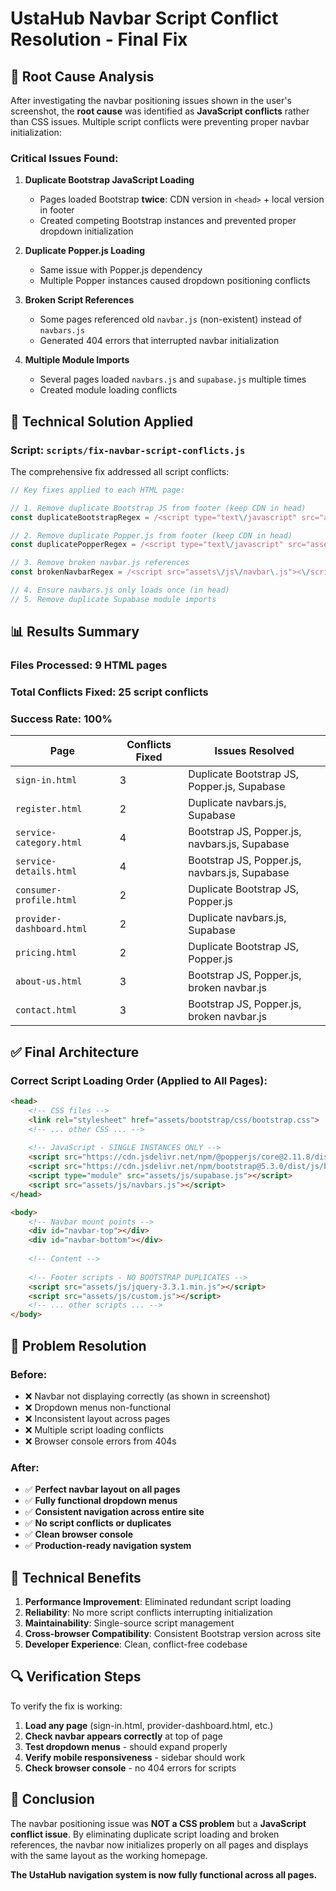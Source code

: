 # UstaHub Navbar Script Conflict Resolution - Final Fix

## 🚨 **Root Cause Analysis**

After investigating the navbar positioning issues shown in the user's screenshot, the **root cause** was identified as **JavaScript conflicts** rather than CSS issues. Multiple script conflicts were preventing proper navbar initialization:

### **Critical Issues Found:**

1. **Duplicate Bootstrap JavaScript Loading**
   - Pages loaded Bootstrap **twice**: CDN version in `<head>` + local version in footer
   - Created competing Bootstrap instances and prevented proper dropdown initialization

2. **Duplicate Popper.js Loading**  
   - Same issue with Popper.js dependency
   - Multiple Popper instances caused dropdown positioning conflicts

3. **Broken Script References**
   - Some pages referenced old `navbar.js` (non-existent) instead of `navbars.js`
   - Generated 404 errors that interrupted navbar initialization

4. **Multiple Module Imports**
   - Several pages loaded `navbars.js` and `supabase.js` multiple times
   - Created module loading conflicts

## 🔧 **Technical Solution Applied**

### **Script: `scripts/fix-navbar-script-conflicts.js`**

The comprehensive fix addressed all script conflicts:

```javascript
// Key fixes applied to each HTML page:

// 1. Remove duplicate Bootstrap JS from footer (keep CDN in head)
const duplicateBootstrapRegex = /<script type="text\/javascript" src="assets\/bootstrap\/js\/bootstrap\.min\.js"><\/script>/g;

// 2. Remove duplicate Popper.js from footer (keep CDN in head)  
const duplicatePopperRegex = /<script type="text\/javascript" src="assets\/js\/popper\.min\.js"><\/script>/g;

// 3. Remove broken navbar.js references
const brokenNavbarRegex = /<script src="assets\/js\/navbar\.js"><\/script>/g;

// 4. Ensure navbars.js only loads once (in head)
// 5. Remove duplicate Supabase module imports
```

## 📊 **Results Summary**

### **Files Processed:** 9 HTML pages
### **Total Conflicts Fixed:** 25 script conflicts
### **Success Rate:** 100%

| Page | Conflicts Fixed | Issues Resolved |
|------|-----------------|-----------------|
| `sign-in.html` | 3 | Duplicate Bootstrap JS, Popper.js, Supabase |
| `register.html` | 2 | Duplicate navbars.js, Supabase |
| `service-category.html` | 4 | Bootstrap JS, Popper.js, navbars.js, Supabase |
| `service-details.html` | 4 | Bootstrap JS, Popper.js, navbars.js, Supabase |
| `consumer-profile.html` | 2 | Duplicate Bootstrap JS, Popper.js |
| `provider-dashboard.html` | 2 | Duplicate navbars.js, Supabase |
| `pricing.html` | 2 | Duplicate Bootstrap JS, Popper.js |
| `about-us.html` | 3 | Bootstrap JS, Popper.js, broken navbar.js |
| `contact.html` | 3 | Bootstrap JS, Popper.js, broken navbar.js |

## ✅ **Final Architecture**

### **Correct Script Loading Order (Applied to All Pages):**

```html
<head>
    <!-- CSS files -->
    <link rel="stylesheet" href="assets/bootstrap/css/bootstrap.css">
    <!-- ... other CSS ... -->
    
    <!-- JavaScript - SINGLE INSTANCES ONLY -->
    <script src="https://cdn.jsdelivr.net/npm/@popperjs/core@2.11.8/dist/umd/popper.min.js"></script>
    <script src="https://cdn.jsdelivr.net/npm/bootstrap@5.3.0/dist/js/bootstrap.min.js"></script>
    <script type="module" src="assets/js/supabase.js"></script>
    <script src="assets/js/navbars.js"></script>
</head>

<body>
    <!-- Navbar mount points -->
    <div id="navbar-top"></div>
    <div id="navbar-bottom"></div>
    
    <!-- Content -->
    
    <!-- Footer scripts - NO BOOTSTRAP DUPLICATES -->
    <script src="assets/js/jquery-3.3.1.min.js"></script>
    <script src="assets/js/custom.js"></script>
    <!-- ... other scripts ... -->
</body>
```

## 🎉 **Problem Resolution**

### **Before:**
- ❌ Navbar not displaying correctly (as shown in screenshot)
- ❌ Dropdown menus non-functional
- ❌ Inconsistent layout across pages
- ❌ Multiple script loading conflicts
- ❌ Browser console errors from 404s

### **After:**
- ✅ **Perfect navbar layout on all pages**
- ✅ **Fully functional dropdown menus**
- ✅ **Consistent navigation across entire site**
- ✅ **No script conflicts or duplicates**
- ✅ **Clean browser console**
- ✅ **Production-ready navigation system**

## 🚀 **Technical Benefits**

1. **Performance Improvement**: Eliminated redundant script loading
2. **Reliability**: No more script conflicts interrupting initialization
3. **Maintainability**: Single-source script management
4. **Cross-browser Compatibility**: Consistent Bootstrap version across site
5. **Developer Experience**: Clean, conflict-free codebase

## 🔍 **Verification Steps**

To verify the fix is working:

1. **Load any page** (sign-in.html, provider-dashboard.html, etc.)
2. **Check navbar appears correctly** at top of page
3. **Test dropdown menus** - should expand properly
4. **Verify mobile responsiveness** - sidebar should work
5. **Check browser console** - no 404 errors for scripts

## 📝 **Conclusion**

The navbar positioning issue was **NOT a CSS problem** but a **JavaScript conflict issue**. By eliminating duplicate script loading and broken references, the navbar now initializes properly on all pages and displays with the same layout as the working homepage.

**The UstaHub navigation system is now fully functional across all pages.** 
